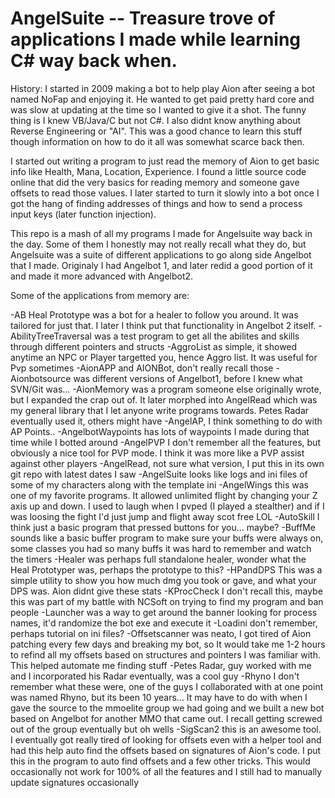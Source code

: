 # AngelSuite -- Treasure trove of applications I made while learning C# way back when.

History:
I started in 2009 making a bot to help play Aion after seeing a bot named NoFap and enjoying it. He wanted to get paid pretty hard core and was slow at updating at the time so I wanted to give it a shot. The funny thing is I knew VB/Java/C but not C#. I also didnt know anything about Reverse Engineering or "AI". This was a good chance to learn this stuff though information on how to do it all was somewhat scarce back then.

I started out writing a program to just read the memory of Aion to get basic info like Health, Mana, Location, Experience. I found a little source code online that did the very basics for reading memory and someone gave offsets to read those values. I later started to turn it slowly into a bot once I got the hang of finding addresses of things and how to send a process input keys (later function injection).

This repo is a mash of all my programs I made for Angelsuite way back in the day. Some of them I honestly may not really recall what they do, but Angelsuite was a suite of different applications to go along side Angelbot that I made. Originaly I had Angelbot 1, and later redid a good portion of it and made it more advanced with Angelbot2.

Some of the applications from memory are:

-AB Heal Prototype was a bot for a healer to follow you around. It was tailored for just that. I later I think put that functionality in Angelbot 2 itself.
-AbilityTreeTraversal was a test program to get all the abilites and skills through different pointers and structs
-AggroList as simple, it showed anytime an NPC or Player targetted you, hence Aggro list. It was useful for Pvp sometimes
-AionAPP and AIONBot, don't really recall those
-Aionbotsource was different versions of Angelbot1, before I knew what SVN/Git was...
-AionMemory was a program someone else originally wrote, but I expanded the crap out of. It later morphed into AngelRead which was my general library that I let anyone write programs towards. Petes Radar eventually used it, others might have
-AngelAP, I think something to do with AP Points..
-AngelbotWaypoints has lots of waypoints I made during that time while I botted around
-AngelPVP I don't remember all the features, but obviously a nice tool for PVP mode. I think it was more like a PVP assist against other players
-AngelRead, not sure what version, I put this in its own git repo with latest dates I saw
-AngelSuite looks like logs and ini files of some of my characters along with the template ini
-AngelWings this was one of my favorite programs. It allowed unlimited flight by changing your Z axis up and down. I used to laugh when I pvped (I played a stealther) and if I was loosing the fight I'd just jump and flight away scot free LOL
-AutoSkill I think just a basic program that pressed buttons for you... maybe?
-BuffMe sounds like a basic buffer program to make sure your buffs were always on, some classes you had so many buffs it was hard to remember and watch the timers
-Healer was perhaps full standalone healer, wonder what the Heal Prototyper was, perhaps the prototype to this?
-HPandDPS This was a simple utility to show you how much dmg you took or gave, and what your DPS was. Aion didnt give these stats
-KProcCheck I don't recall this, maybe this was part of my battle with NCSoft on trying to find my program and ban people
-Launcher was a way to get around the banner looking for process names, it'd randomize the bot exe and execute it
-Loadini don't remember, perhaps tutorial on ini files?
-Offsetscanner was neato, I got tired of Aion patching every few days and breaking my bot, so It would take me 1-2 hours to refind all my offsets based on structures and pointers I was familiar with. This helped automate me finding stuff
-Petes Radar, guy worked with me and I incorporated his Radar eventually, was a cool guy
-Rhyno I don't remember what these were, one of the guys I collaborated with at one point was named Rhyno, but its been 10 years... It may have to do with when I gave the source to the mmoelite group we had going and we built a new bot based on Angelbot for another MMO that came out. I recall getting screwed out of the group eventually but oh wells
-SigScan2 this is an awesome tool. I eventually got really tired of looking for offsets even with a helper tool and had this help auto find the offsets based on signatures of Aion's code. I put this in the program to auto find offsets and a few other tricks. This would occasionally not work for 100% of all the features and I still had to manually update signatures occasionally











